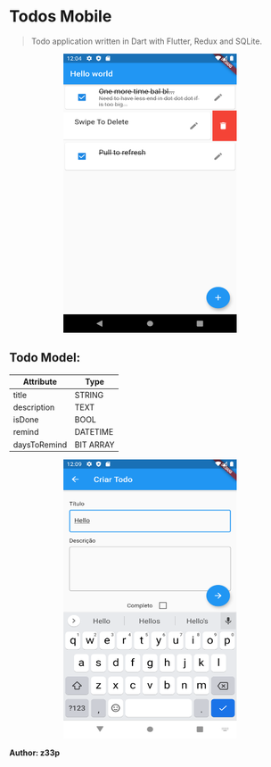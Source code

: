 # Todos Mobile

> Todo application written in Dart with Flutter, Redux and SQLite.


<p align="center">
  <img alt="MainScreen.png" src="https://github.com/z33p/todos_mobile/blob/master/.layouts/MainScreen.png" width="311" height="500">
</p>

## Todo Model:
|      Attribute   |     Type    |  
|------------------|-------------|
|        title     |    STRING   |
|     description  |     TEXT    |
|       isDone     |     BOOL    |
|       remind     |   DATETIME  |
|    daysToRemind  |   BIT ARRAY |

<p align="center">
  <img alt="TodoFormScreem.png" src="https://github.com/z33p/todos_mobile/blob/master/.layouts/TodoFormScreem.png" width="311" height="500">
</p>

**Author: z33p**
